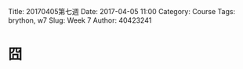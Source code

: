 Title: 20170405第七週
Date: 2017-04-05 11:00
Category: Course
Tags: brython, w7
Slug: Week 7
Author: 40423241

<h1>囧</h1>